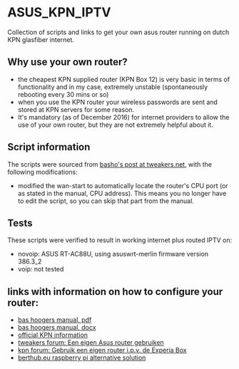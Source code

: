# ASUS_KPN_IPTV
Collection of scripts and links to get your own asus router running on dutch KPN glasfiber internet. 

## Why use your own router?

* the cheapest KPN supplied router (KPN Box 12) is very basic in terms of functionality and in my case, extremely unstable (spontaneously rebooting every 30 mins or so)
* when you use the KPN router your wireless passwords are sent and stored at KPN servers for some reason.
* It's mandatory (as of December 2016) for internet providers to allow the use of your own router, but they are not extremely helpful about it.

## Script information
The scripts were sourced from [basho's post at tweakers.net](https://gathering.tweakers.net/forum/list_messages/1772709/0), with the following modifications:

* modified the wan-start to automatically locate the router's CPU port (or as stated in the manual, CPU address). This means you no longer have to edit the script, so you can skip that part from the manual.

## Tests
These scripts were verified to result in working internet plus routed IPTV on:

* novoip: ASUS RT-AC88U, using asuswrt-merlin firmware version 386.3_2
* voip: not tested

## links with information on how to configure your router:
* [bas hoogers manual, pdf](https://bashoogers.nl/tweakers/V4_HANDLEIDING_EIGENROUTERKPN.pdf)
* [bas hoogers manual, docx](https://bashoogers.nl/2021/12/03/kpn-glasvezel-openbaring-bronbestand-handleiding/)
* [official KPN information](https://www.kpn.com/service/eigen-modem-instellen-en-gebruiken.htm)
* [tweakers forum: Een eigen Asus router gebruiken](https://gathering.tweakers.net/forum/list_messages/1772709/0)
* [kpn forum: Gebruik een eigen router i.p.v. de Experia Box](https://forum.kpn.com/thuisnetwerk%2D72/gebruik%2Deen%2Deigen%2Drouter%2Di%2Dp%2Dv%2Dde%2Dexperia%2Dbox%2D458609)
* [berthub.eu raspberry pi alternative solution](https://berthub.eu/articles/posts/kpn-interactieve-tv-zelf-doen/)
